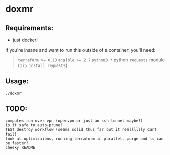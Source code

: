 # doxmr

## Requirements:
  - just docker!

If you're insane and want to run this outside of a container, you'll need:
  > `terraform >= 0.13`
  > `ansible >= 2.7`
  > `python3.*`
  > python `requests` module (`pip install requests`)

## Usage:
`./doxmr`

## TODO:
```
computes run over vpn (openvpn or just an ssh tunnel maybe?)
is it safe to auto-prune?
TEST destroy workflow (seems solid thus far but it realllllly cant fail)
look at optimizaions, running terraform in parallel, purge and ls can be faster?
cheeky README
```
